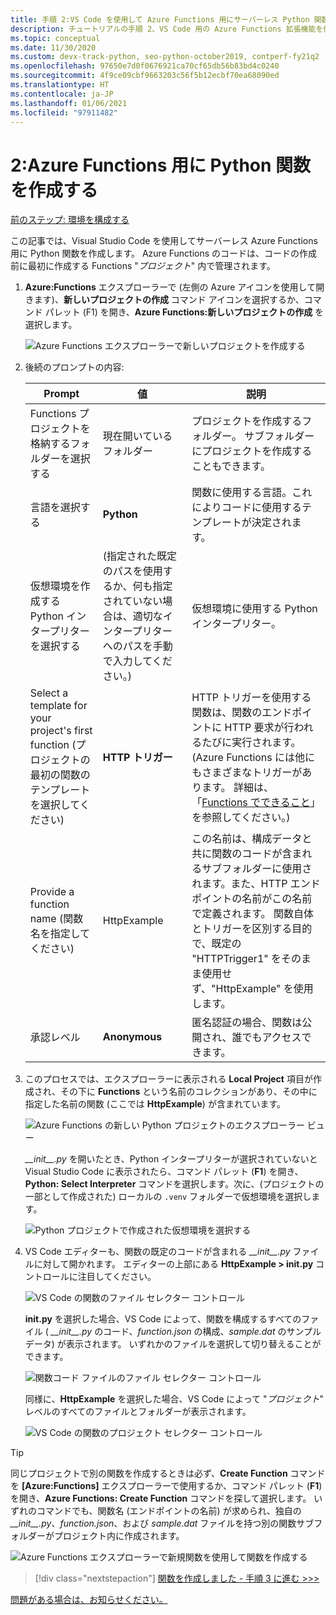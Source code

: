 ```yaml
---
title: 手順 2:VS Code を使用して Azure Functions 用にサーバーレス Python 関数を作成する
description: チュートリアルの手順 2、VS Code 用の Azure Functions 拡張機能を使用してサーバーレス Python 関数を追加する。
ms.topic: conceptual
ms.date: 11/30/2020
ms.custom: devx-track-python, seo-python-october2019, contperf-fy21q2
ms.openlocfilehash: 97650e7d0f0676921ca70cf65db56b83bd4c0240
ms.sourcegitcommit: 4f9ce09cbf9663203c56f5b12ecbf70ea68090ed
ms.translationtype: HT
ms.contentlocale: ja-JP
ms.lasthandoff: 01/06/2021
ms.locfileid: "97911482"
---
```

# <a name="2-create-a-python-function-for-azure-functions"></a>2:Azure Functions 用に Python 関数を作成する

[前のステップ: 環境を構成する](tutorial-vs-code-serverless-python-01.md)

この記事では、Visual Studio Code を使用してサーバーレス Azure Functions 用に Python 関数を作成します。 Azure Functions のコードは、コードの作成前に最初に作成する Functions "_プロジェクト_" 内で管理されます。

1. **Azure:Functions** エクスプローラーで (左側の Azure アイコンを使用して開きます)、**新しいプロジェクトの作成** コマンド アイコンを選択するか、コマンド パレット (F1) を開き、**Azure Functions:新しいプロジェクトの作成** を選択します。

    ![Azure Functions エクスプローラーで新しいプロジェクトを作成する](media/tutorial-vs-code-serverless-python/create-a-new-project-in-azure-functions-explorer.png)

1. 後続のプロンプトの内容:

    | Prompt | 値 | 説明 |
    | --- | --- | --- |
    | Functions プロジェクトを格納するフォルダーを選択する | 現在開いているフォルダー | プロジェクトを作成するフォルダー。 サブフォルダーにプロジェクトを作成することもできます。 |
    | 言語を選択する | **Python** | 関数に使用する言語。これによりコードに使用するテンプレートが決定されます。 |
    | 仮想環境を作成する Python インタープリターを選択する | (指定された既定のパスを使用するか、何も指定されていない場合は、適切なインタープリターへのパスを手動で入力してください。) | 仮想環境に使用する Python インタープリター。 |
    | Select a template for your project's first function (プロジェクトの最初の関数のテンプレートを選択してください) | **HTTP トリガー** | HTTP トリガーを使用する関数は、関数のエンドポイントに HTTP 要求が行われるたびに実行されます。 (Azure Functions には他にもさまざまなトリガーがあります。 詳細は、「[Functions でできること](/azure/azure-functions/functions-overview#what-can-i-do-with-functions)」を参照してください。) |
    | Provide a function name (関数名を指定してください) | HttpExample | この名前は、構成データと共に関数のコードが含まれるサブフォルダーに使用されます。また、HTTP エンドポイントの名前がこの名前で定義されます。 関数自体とトリガーを区別する目的で、既定の "HTTPTrigger1" をそのまま使用せず、"HttpExample" を使用します。 |
    | 承認レベル | **Anonymous** | 匿名認証の場合、関数は公開され、誰でもアクセスできます。 |

1. このプロセスでは、エクスプローラーに表示される **Local Project** 項目が作成され、その下に **Functions** という名前のコレクションがあり、その中に指定した名前の関数 (ここでは **HttpExample**) が含まれています。

    ![Azure Functions の新しい Python プロジェクトのエクスプローラー ビュー](media/tutorial-vs-code-serverless-python/explorer-view-new-python-project-in-azure-functions.png)

    *\_\_init\_\_.py* を開いたとき、Python インタープリターが選択されていないと Visual Studio Code に表示されたら、コマンド パレット (**F1**) を開き、**Python: Select Interpreter** コマンドを選択します。次に、(プロジェクトの一部として作成された) ローカルの `.venv` フォルダーで仮想環境を選択します。

    ![Python プロジェクトで作成された仮想環境を選択する](media/tutorial-vs-code-serverless-python/select-virtual-environment-created-with-the-python-project.png)

1. VS Code エディターも、関数の既定のコードが含まれる *\_\_init\_\_.py* ファイルに対して開かれます。 エディターの上部にある **HttpExample > __init.py__** コントロールに注目してください。

    ![VS Code の関数のファイル セレクター コントロール](media/tutorial-vs-code-serverless-python/file-selector-in-azure-functions-editor-01.png)

    **__init.py__** を選択した場合、VS Code によって、関数を構成するすべてのファイル ( *\_\_init\_\_.py* のコード、*function.json* の構成、*sample.dat* のサンプル データ) が表示されます。 いずれかのファイルを選択して切り替えることができます。

    ![関数コード ファイルのファイル セレクター コントロール](media/tutorial-vs-code-serverless-python/file-selector-in-azure-functions-editor-02.png)

    同様に、**HttpExample** を選択した場合、VS Code によって "*プロジェクト*" レベルのすべてのファイルとフォルダーが表示されます。

    ![VS Code の関数のプロジェクト セレクター コントロール](media/tutorial-vs-code-serverless-python/file-selector-in-azure-functions-editor-03.png)

> [!TIP]
> 同じプロジェクトで別の関数を作成するときは必ず、**Create Function** コマンドを **[Azure:Functions]** エクスプローラーで使用するか、コマンド パレット (**F1**) を開き、**Azure Functions: Create Function** コマンドを探して選択します。 いずれのコマンドでも、関数名 (エンドポイントの名前) が求められ、独自の *\_\_init\_\_.py*、*function.json*、および *sample.dat* ファイルを持つ別の関数サブフォルダーがプロジェクト内に作成されます。
>
> ![Azure Functions エクスプローラーで新規関数を使用して関数を作成する](media/tutorial-vs-code-serverless-python/create-new-functions-in-azure-functions-explorer.png)

> [!div class="nextstepaction"]
> [関数を作成しました - 手順 3 に進む >>>](tutorial-vs-code-serverless-python-03.md)

[問題がある場合は、お知らせください。](https://aka.ms/python-functions-qs-ms-survey)
